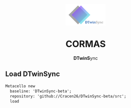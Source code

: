 <p align="center"><img alt="DTwinSync" src="logo.png" style="width: 25%; height: 25%">
<h1 align="center">CORMAS</h1>
  <p align="center">
    <b>DTwinS</b>ync
    <br>
  </p>
</p>

## Load DTwinSync
```
Metacello new
  baseline: 'DTwinSync-beta';
  repository: 'github://Cracen26/DTwinSync-beta/src';
  load
```
